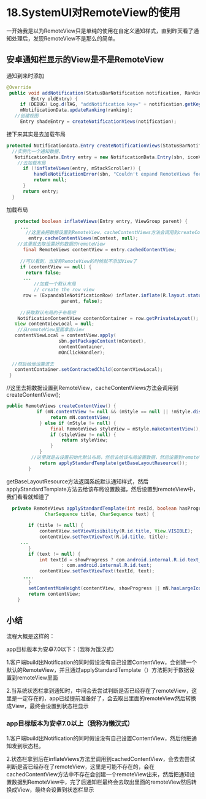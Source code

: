 # 18.SystemUI对RemoteView的使用

一开始我是以为RemoteView只是单纯的使用在自定义通知样式，直到昨天看了通知处理后，发现RemoteView不是那么的简单。

## 安卓通知栏显示的View是不是RemoteView

通知到来时添加

~~~java
@Override
 public void addNotification(StatusBarNotification notification, RankingMap ranking,
         Entry oldEntry) {
     if (DEBUG) Log.d(TAG, "addNotification key=" + notification.getKey());
     mNotificationData.updateRanking(ranking);
   //创建视图
     Entry shadeEntry = createNotificationViews(notification);
~~~

接下来其实是去加载布局

~~~java
protected NotificationData.Entry createNotificationViews(StatusBarNotification sbn) {
  //实例化一个通知数据，
   NotificationData.Entry entry = new NotificationData.Entry(sbn, iconView);
    //去加载布局
      if (!inflateViews(entry, mStackScroller)) {
          handleNotificationError(sbn, "Couldn't expand RemoteViews for: " + sbn);
          return null;
      }
      return entry;
  }
~~~

加载布局

~~~java
   protected boolean inflateViews(Entry entry, ViewGroup parent) {
     ...
       //这里去把数据设置到RemoteView，cacheContentViews方法会调用到createContentView();也就是说会调用到applyStandardTemplate()方法，进而去给RemoteView设置数据
        entry.cacheContentViews(mContext, null);
    //这里就去取设置好的数据的remoteView
      final RemoteViews contentView = entry.cachedContentView;
     
     //可以看到，当没有RemoteView的时候就不添加View了
     if (contentView == null) {
       return false;
      ...
          //加载一个默认布局
          // create the row view
      row = (ExpandableNotificationRow) inflater.inflate(R.layout.status_bar_notification_row,
                    parent, false);
   
     //获取默认布局的子布局吧
    NotificationContentView contentContainer = row.getPrivateLayout();
   View contentViewLocal = null; 
    //从remoteView里面拿出view
   contentViewLocal = contentView.apply(
                   sbn.getPackageContext(mContext),
                   contentContainer,
                   mOnClickHandler);
          
  //然后给他设置进去
   contentContainer.setContractedChild(contentViewLocal);
 }
~~~

   //这里去把数据设置到RemoteView，cacheContentViews方法会调用到createContentView();

~~~java
public RemoteViews createContentView() {
           if (mN.contentView != null && (mStyle == null || !mStyle.displayCustomViewInline())) {
                return mN.contentView;
            } else if (mStyle != null) {
                final RemoteViews styleView = mStyle.makeContentView();
                if (styleView != null) {
                    return styleView;
                }
            }
         //这里就是去设置初始化默认布局，然后去给该布局设置数据，然后设置到remoteView中
            return applyStandardTemplate(getBaseLayoutResource());
        }
~~~

getBaseLayoutResource方法返回系统默认通知样式，然后applyStandardTemplate方法去给该布局设置数据，然后设置到remoteView中，我们看看就知道了

~~~java
  private RemoteViews applyStandardTemplate(int resId, boolean hasProgress,
              CharSequence title, CharSequence text) {
   	
        if (title != null) {
            contentView.setViewVisibility(R.id.title, View.VISIBLE);
            contentView.setTextViewText(R.id.title, title);
     ...
        }
        if (text != null) {
            int textId = showProgress ? com.android.internal.R.id.text_line_1
                    : com.android.internal.R.id.text;
            contentView.setTextViewText(textId, text);
      ....
        }
        setContentMinHeight(contentView, showProgress || mN.hasLargeIcon());
        return contentView;
    }
~~~

## 小结

流程大概是这样的：

app目标版本为安卓7.0以下：（我称为饿汉式）

1.客户端build出Notification的同时假设没有自己设置ContentView，会创建一个默认的RemoteView，并且通过applyStandardTemplate（）方法把对于数据设置到remoteView里面

2.当系统状态栏拿到通知时，中间会去尝试判断是否已经存在了remoteView，这里是一定存在的，app已经提前准备好了，会去取出里面的remoteView然后转换成View，最终会设置到状态栏显示

### app目标版本为安卓7.0以上（我称为懒汉式）

1.客户端build出Notification的同时假设没有自己设置ContentView，然后他把通知发到状态栏。

2.状态栏拿到后在inflateViews方法里调用到cachedContentView，会去去尝试判断是否已经存在了remoteView，这里是可能不存在的，会在cachedContentView方法中不存在会创建一个remoteView出来，然后把通知设置数据到RemoteView中，完了后通知栏最终会去取出里面的remoteView然后转换成View，最终会设置到状态栏显示



